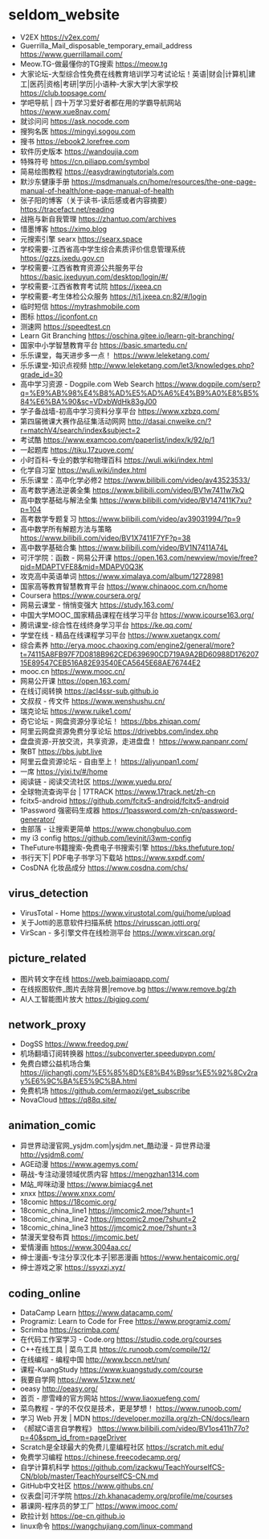 # seldom_website
* V2EX https://v2ex.com/
* Guerrilla_Mail_disposable_temporary_email_address  https://www.guerrillamail.com/
* Meow.TG-做最懂你的TG搜索 https://meow.tg
* 大家论坛-大型综合性免费在线教育培训学习考试论坛！英语|财会|计算机|建工|医药|资格|考研|学历|小语种-大家大学|大家学校 https://club.topsage.com/
* 学吧导航 | 四十万学习爱好者都在用的学霸导航网站 https://www.xue8nav.com/
* 就诊问问 https://ask.nocode.com
* 搜狗名医 https://mingyi.sogou.com
* 搜书 https://ebook2.lorefree.com
* 软件历史版本 https://wandoujia.com
* 特殊符号 https://cn.piliapp.com/symbol
* 简易绘图教程 https://easydrawingtutorials.com
* 默沙东健康手册 https://msdmanuals.cn/home/resources/the-one-page-manual-of-health/one-page-manual-of-health
* 张子阳的博客（关于读书-读后感或者内容摘要） https://tracefact.net/reading
* 战拖与新自我管理 https://zhantuo.com/archives
* 惜墨博客 https://ximo.blog
* 元搜索引擎 searx https://searx.space
* 学校需要-江西省高中学生综合素质评价信息管理系统 https://gzzs.jxedu.gov.cn
* 学校需要-江西省教育资源公共服务平台 https://basic.jxeduyun.com/desktop/login/#/
* 学校需要-江西省教育考试院 https://jxeea.cn
* 学校需要-考生体检公众服务 https://tj1.jxeea.cn:82/#/login
* 临时短信 https://mytrashmobile.com
* 图标 https://iconfont.cn
* 测速网 https://speedtest.cn
* Learn Git Branching https://oschina.gitee.io/learn-git-branching/
* 国家中小学智慧教育平台 https://basic.smartedu.cn/
* 乐乐课堂，每天进步多一点！ https://www.leleketang.com/
* 乐乐课堂-知识点视频 http://www.leleketang.com/let3/knowledges.php?grade_id=30
* 高中学习资源 - Dogpile.com Web Search https://www.dogpile.com/serp?q=%E9%AB%98%E4%B8%AD%E5%AD%A6%E4%B9%A0%E8%B5%84%E6%BA%90&sc=VDxbWdHk83gJ00
* 学子备战墙-初高中学习资料分享平台 https://www.xzbzq.com/
* 第四届微课大赛作品征集活动网网 http://dasai.cnweike.cn/?r=matchV4/search/index&subject=2
* 考试酷 https://www.examcoo.com/paperlist/index/k/92/p/1
* 一起题库 https://tiku.17zuoye.com/
* 小时百科-专业的数学和物理百科 https://wuli.wiki/index.html
* 化学自习室 https://wuli.wiki/index.html
* 乐乐课堂：高中化学必修2 https://www.bilibili.com/video/av43523533/
* 高考数学通法逆袭全集 https://www.bilibili.com/video/BV1w7411w7kQ
* 高中数学基础与解法全集 https://www.bilibili.com/video/BV147411K7xu?p=104
* 高考数学专题复习 https://www.bilibili.com/video/av39031994/?p=9
* 高中数学所有解题方法与策略 https://www.bilibili.com/video/BV1X7411F7YF?p=38
* 高中数学基础合集 https://www.bilibili.com/video/BV1N7411A74L
* 可汗学院：函数 - 网易公开课 https://open.163.com/newview/movie/free?pid=MDAPTVFE8&mid=MDAPV0Q3K
* 攻克高中英语单词 https://www.ximalaya.com/album/12728981
* 国家高等教育智慧教育平台 https://www.chinaooc.com.cn/home
* Coursera https://www.coursera.org/
* 网易云课堂 - 悄悄变强大 https://study.163.com/
* 中国大学MOOC_国家精品课程在线学习平台 https://www.icourse163.org/
* 腾讯课堂-综合性在线终身学习平台 https://ke.qq.com/
* 学堂在线 - 精品在线课程学习平台 https://www.xuetangx.com/
* 综合素养 http://erya.mooc.chaoxing.com/engine2/general/more?t=74115A8FB97F7D0818B962CED639690CD719A9A2BD60988D17620715E89547CEB516A82E93540ECA5645E68AE76744E2
* mooc.cn https://www.mooc.cn/
* 网易公开课 https://open.163.com/
* 在线订阅转换 https://acl4ssr-sub.github.io
* 文叔叔 - 传文件 https://www.wenshushu.cn/
* 瑞克论坛 https://www.ruike1.com/
* 奇它论坛 - 网盘资源分享论坛！ https://bbs.zhiqan.com/
* 阿里云网盘资源免费分享论坛 https://drivebbs.com/index.php
* 盘盘资源-开放交流，共享资源，走进盘盘！ https://www.panpanr.com/
* 聚BT https://bbs.jubt.live
* 阿里云盘资源论坛 - 自由至上！ https://aliyunpan1.com/
* 一席 https://yixi.tv/#/home
* 阅读链 - 阅读交流社区 https://www.yuedu.pro/
* 全球物流查询平台 | 17TRACK https://www.17track.net/zh-cn
* fcitx5-android https://github.com/fcitx5-android/fcitx5-android
* 1Password 强密码生成器 https://1password.com/zh-cn/password-generator/
* 虫部落 - 让搜索更简单 https://www.chongbuluo.com
* my i3 config https://github.com/levinit/i3wm-config
* TheFuture书籍搜索-免费电子书搜索引擎 https://bks.thefuture.top/
* 书行天下| PDF电子书学习下载站 https://www.sxpdf.com/
* CosDNA 化妆品成分 https://www.cosdna.com/chs/

## virus_detection
* VirusTotal - Home https://www.virustotal.com/gui/home/upload
* 关于Jotti的恶意软件扫描系统 https://virusscan.jotti.org/
* VirScan - 多引擎文件在线检测平台 https://www.virscan.org/

## picture_related
* 图片转文字在线 https://web.baimiaoapp.com/
* 在线抠图软件_图片去除背景|remove.bg https://www.remove.bg/zh
* AI人工智能图片放大 https://bigjpg.com/

## network_proxy
* DogSS https://www.freedog.pw/
* 机场翻墙订阅转换器 https://subconverter.speedupvpn.com/
* 免费白嫖公益机场合集 https://jichangtj.com/%E5%85%8D%E8%B4%B9ssr%E5%92%8Cv2ray%E6%9C%BA%E5%9C%BA.html
* 免费机场 https://github.com/ermaozi/get_subscribe
* NovaCloud https://q88q.site/

## animation_comic
* 异世界动漫官网_ysjdm.com|ysjdm.net_酷动漫 - 异世界动漫 http://ysjdm8.com/
* AGE动漫 https://www.agemys.com/
* 萌战-专注动漫领域优质内容 https://mengzhan1314.com
* M站_哔咪动漫 https://www.bimiacg4.net
* xnxx https://www.xnxx.com/
* 18comic https://18comic.org/
* 18comic_china_line1 https://jmcomic2.moe/?shunt=1
* 18comic_china_line2 https://jmcomic2.moe/?shunt=2
* 18comic_china_line3 https://jmcomic2.moe/?shunt=3
* 禁漫天堂發布頁 https://jmcomic.bet/
* 爱情漫画 https://www.3004aa.cc/
* 绅士漫画-专注分享汉化本子|邪恶漫画 https://www.hentaicomic.org/
* 绅士游戏之家 https://ssyxzj.xyz/

## coding_online
* DataCamp Learn https://www.datacamp.com/
* Programiz: Learn to Code for Free https://www.programiz.com/
* Scrimba https://scrimba.com/
* 在代码工作室学习 - Code.org https://studio.code.org/courses
* C++在线工具 | 菜鸟工具 https://c.runoob.com/compile/12/
* 在线编程 - 编程中国 http://www.bccn.net/run/
* 课程-KuangStudy https://www.kuangstudy.com/course
* 我要自学网 https://www.51zxw.net/
* oeasy http://oeasy.org/
* 首页 - 廖雪峰的官方网站 https://www.liaoxuefeng.com/
* 菜鸟教程 - 学的不仅仅是技术，更是梦想！ https://www.runoob.com/
* 学习 Web 开发 | MDN https://developer.mozilla.org/zh-CN/docs/learn
* 《郝斌C语言自学教程》 https://www.bilibili.com/video/BV1os411h77o?p=40&spm_id_from=pageDriver
* Scratch是全球最大的免费儿童编程社区 https://scratch.mit.edu/
* 免费学习编程 https://chinese.freecodecamp.org/
* 自学计算机科学 https://github.com/izackwu/TeachYourselfCS-CN/blob/master/TeachYourselfCS-CN.md
* GitHub中文社区 https://www.githubs.cn/
* 仪表盘|可汗学院 https://zh.khanacademy.org/profile/me/courses
* 慕课网-程序员的梦工厂 https://www.imooc.com/
* 欧拉计划 https://pe-cn.github.io
* linux命令 https://wangchujiang.com/linux-command
